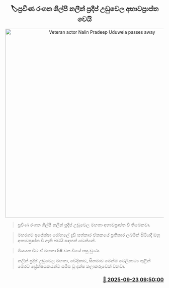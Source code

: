 <p align='center'><b><h2 align='center' title='Veteran actor Nalin Pradeep Uduwela passes away'>🏷ප්‍රවීණ රංගන ශිල්පී නලීන් ප්‍රදීප් උඩුවෙල අභාවප්‍රාප්ත වෙයි</h2></b></p>
<p align='center'><img src='https://helakuru.sgp1.cdn.digitaloceanspaces.com/esana/images/lib/nalin-pradeep-udawela.jpg' width='600' alt='Veteran actor Nalin Pradeep Uduwela passes away'></p>

> ප්‍රවීණ රංගන ශිල්පී නලීන් ප්‍රදීප් උඩුවෙල මහතා අභාවප්‍රාප්ත වී තිබෙනවා.

> මහරගම අපේක්ෂා රෝහලේ දැඩි සත්කාර ඒකකයේ ප්‍රතිකාර ලබමින් සිටියදී ඔහු අභා‍වප්‍රාප්ත වී ඇති බවයි සඳහන් වෙන්නේ.

> මියයන විට ඒ මහතා 56 වන වියේ පසු වුණා.

> නලීන් ප්‍රදීප් උඩුවෙල මහතා, වේදිකාව, සිනමාව මෙන්ම ටෙලිනාට්‍ය තුළින් මෙරට ප්‍රේක්ෂයකයන්ට සමීප වූ දක්ෂ කලාකරුවෙක් වනවා.



<h3 align='right'><a href='https://www.helakuru.lk/esana/p/113886/'>📅 2025-09-23 09:50:00</a></h3>
